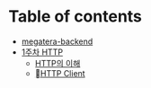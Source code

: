 # Table of contents

* [megatera-backend](README.md)
* [1주차 HTTP](1-http/README.md)
  * [HTTP의 이해](1-http/http.md)
  * [HTTP Client](1-http/http-client.md)
